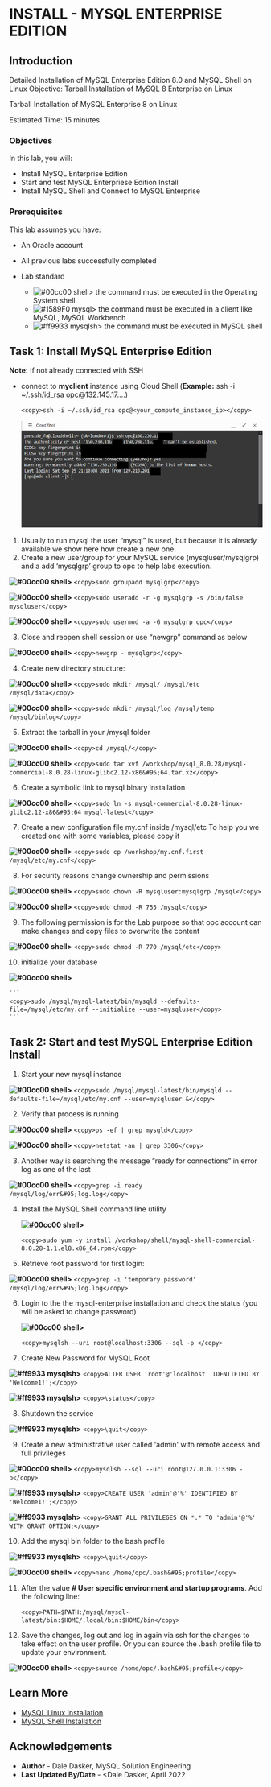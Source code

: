 # INSTALL - MYSQL ENTERPRISE EDITION

## Introduction

Detailed Installation of MySQL Enterprise Edition 8.0 and MySQL Shell on Linux
Objective: Tarball Installation of MySQL 8 Enterprise on Linux


Tarball Installation of MySQL Enterprise 8 on Linux

Estimated Time: 15 minutes

### Objectives

In this lab, you will:
* Install MySQL Enterprise Edition
* Start and test MySQL Enterpriese Edition Install
* Install MySQL Shell and Connect to MySQL Enterprise 


### Prerequisites

This lab assumes you have:
* An Oracle account
* All previous labs successfully completed

* Lab standard  
    - ![#00cc00](https://via.placeholder.com/15/00cc00/000000?text=+) shell> the command must be executed in the Operating System shell
    - ![#1589F0](https://via.placeholder.com/15/1589F0/000000?text=+) mysql> the command must be executed in a client like MySQL, MySQL Workbench
    - ![#ff9933](https://via.placeholder.com/15/ff9933/000000?text=+) mysqlsh> the command must be executed in MySQL shell
    
## Task 1: Install MySQL Enterprise Edition

**Note:** If not already connected with SSH
- connect to **myclient** instance using Cloud Shell (**Example:** ssh -i ~/.ssh/id_rsa opc@132.145.17….)
    ```
    <copy>ssh -i ~/.ssh/id_rsa opc@<your_compute_instance_ip></copy>
    ```
    ![CONNECT](./images/06connect01-signin.png " ")


1. Usually to run mysql  the user “mysql” is used, but because it is already available we show here how create a new one.
2. Create a new user/group for your MySQL service (mysqluser/mysqlgrp) and a add ‘mysqlgrp’ group to opc to help labs execution. 

 **![#00cc00](https://via.placeholder.com/15/00cc00/000000?text=+) shell>** 
    ```
    <copy>sudo groupadd mysqlgrp</copy>
    ```
  
 **![#00cc00](https://via.placeholder.com/15/00cc00/000000?text=+) shell>** 
    ```
    <copy>sudo useradd -r -g mysqlgrp -s /bin/false mysqluser</copy>
    ```
  
 **![#00cc00](https://via.placeholder.com/15/00cc00/000000?text=+) shell>** 
    ```
    <copy>sudo usermod -a -G mysqlgrp opc</copy>
    ```

3. Close and reopen shell session or use “newgrp” command as below

 **![#00cc00](https://via.placeholder.com/15/00cc00/000000?text=+) shell>** 
    ```
    <copy>newgrp - mysqlgrp</copy>
    ```


4.	Create new directory structure:

 **![#00cc00](https://via.placeholder.com/15/00cc00/000000?text=+) shell>** 
    ```
    <copy>sudo mkdir /mysql/ /mysql/etc /mysql/data</copy>
    ```

 **![#00cc00](https://via.placeholder.com/15/00cc00/000000?text=+) shell>** 
    ```
    <copy>sudo mkdir /mysql/log /mysql/temp /mysql/binlog</copy>
    ```

5.	Extract the tarball in your /mysql folder

 **![#00cc00](https://via.placeholder.com/15/00cc00/000000?text=+) shell>** 
    ```
    <copy>cd /mysql/</copy>
    ```

 **![#00cc00](https://via.placeholder.com/15/00cc00/000000?text=+) shell>**
    ```
    <copy>sudo tar xvf /workshop/mysql_8.0.28/mysql-commercial-8.0.28-linux-glibc2.12-x86&#95;64.tar.xz</copy>
    ```

6.	Create a symbolic link to mysql binary installation

 **![#00cc00](https://via.placeholder.com/15/00cc00/000000?text=+) shell>** 
    ```
    <copy>sudo ln -s mysql-commercial-8.0.28-linux-glibc2.12-x86&#95;64 mysql-latest</copy>
    ```

7.	Create a new configuration file my.cnf inside /mysql/etc
To help you we created one with some variables, please copy it

 **![#00cc00](https://via.placeholder.com/15/00cc00/000000?text=+) shell>** 
    ```
    <copy>sudo cp /workshop/my.cnf.first /mysql/etc/my.cnf</copy>
    ```

8.	For security reasons change ownership and permissions

 **![#00cc00](https://via.placeholder.com/15/00cc00/000000?text=+) shell>** 
    ```
    <copy>sudo chown -R mysqluser:mysqlgrp /mysql</copy>
    ```

 **![#00cc00](https://via.placeholder.com/15/00cc00/000000?text=+) shell>** 
    ```
    <copy>sudo chmod -R 755 /mysql</copy>
    ```

9. The following permission is for the Lab purpose so that opc account can make changes and copy files to overwrite the content

 **![#00cc00](https://via.placeholder.com/15/00cc00/000000?text=+) shell>** 
    ```
    <copy>sudo chmod -R 770 /mysql/etc</copy>
    ```

10.	initialize your database

 **![#00cc00](https://via.placeholder.com/15/00cc00/000000?text=+) shell>**

    ```
    <copy>sudo /mysql/mysql-latest/bin/mysqld --defaults-file=/mysql/etc/my.cnf --initialize --user=mysqluser</copy>
    ```

## Task 2: Start and test MySQL Enterprise Edition Install

1.	Start your new mysql instance

  **![#00cc00](https://via.placeholder.com/15/00cc00/000000?text=+) shell>** 
    ```
    <copy>sudo /mysql/mysql-latest/bin/mysqld --defaults-file=/mysql/etc/my.cnf --user=mysqluser &</copy>
    ```

2.	Verify that process is running

  **![#00cc00](https://via.placeholder.com/15/00cc00/000000?text=+) shell>** 
    ```
    <copy>ps -ef | grep mysqld</copy>
    ```

  **![#00cc00](https://via.placeholder.com/15/00cc00/000000?text=+) shell>** 
    ```
    <copy>netstat -an | grep 3306</copy>
    ```


3.	Another way is searching the message “ready for connections” in error log as one of the last

  **![#00cc00](https://via.placeholder.com/15/00cc00/000000?text=+) shell>** 
    ```
    <copy>grep -i ready /mysql/log/err&#95;log.log</copy>
    ```

4. Install the MySQL Shell command line utility

    **![#00cc00](https://via.placeholder.com/15/00cc00/000000?text=+) shell>** 
     ```
    <copy>sudo yum -y install /workshop/shell/mysql-shell-commercial-8.0.28-1.1.el8.x86_64.rpm</copy>
    ```

5.	Retrieve root password for first login:

  **![#00cc00](https://via.placeholder.com/15/00cc00/000000?text=+) shell>** 
    ```
    <copy>grep -i 'temporary password' /mysql/log/err&#95;log.log</copy>
    ```

6. Login to the the mysql-enterprise installation and check the status (you will be asked to change password)

    **![#00cc00](https://via.placeholder.com/15/00cc00/000000?text=+) shell>** 
     ```
    <copy>mysqlsh --uri root@localhost:3306 --sql -p </copy>
    ```

7. Create New Password for MySQL Root

 **![#ff9933](https://via.placeholder.com/15/ff9933/000000?text=+) mysqlsh>**
    ```
    <copy>ALTER USER 'root'@'localhost' IDENTIFIED BY 'Welcome1!';</copy>
    ```

 **![#ff9933](https://via.placeholder.com/15/ff9933/000000?text=+) mysqlsh>**
    ```
    <copy>\status</copy>
    ```

8.	Shutdown the service

 **![#ff9933](https://via.placeholder.com/15/ff9933/000000?text=+) mysqlsh>**
    ```
    <copy>\quit</copy>
    ```


9.	Create a new administrative user called 'admin' with remote access and full privileges

 **![#00cc00](https://via.placeholder.com/15/00cc00/000000?text=+) shell>** 
    ```
    <copy>mysqlsh --sql --uri root@127.0.0.1:3306 -p</copy>
    ```

 **![#ff9933](https://via.placeholder.com/15/ff9933/000000?text=+) mysqlsh>**
    ```
    <copy>CREATE USER 'admin'@'%' IDENTIFIED BY 'Welcome1!';</copy>
    ```

 **![#ff9933](https://via.placeholder.com/15/ff9933/000000?text=+) mysqlsh>**
    ```
    <copy>GRANT ALL PRIVILEGES ON *.* TO 'admin'@'%' WITH GRANT OPTION;</copy>
    ```

10.	Add the mysql bin folder to the bash profile

 **![#ff9933](https://via.placeholder.com/15/ff9933/000000?text=+) mysqlsh>**
    ```
    <copy>\quit</copy>
    ```

 **![#00cc00](https://via.placeholder.com/15/00cc00/000000?text=+) shell>** 
    ```
    <copy>nano /home/opc/.bash&#95;profile</copy>
    ```

11. After the value  **# User specific environment and startup programs**. Add the following line:
    ```
    <copy>PATH=$PATH:/mysql/mysql-latest/bin:$HOME/.local/bin:$HOME/bin</copy>
    ```

12. Save the changes, log out and log in again via ssh for the changes to take effect on the user profile.  Or you can source the .bash profile file to update your environment.

 **![#00cc00](https://via.placeholder.com/15/00cc00/000000?text=+) shell>** 
    ```
   <copy>source /home/opc/.bash&#95;profile</copy>
    ```


## Learn More

* [MySQL Linux Installation](https://dev.mysql.com/doc/refman/8.0/en/binary-installation.html)
* [MySQL Shell Installation](https://dev.mysql.com/doc/mysql-shell/8.0/en/mysql-shell-install.html)

## Acknowledgements
* **Author** - Dale Dasker, MySQL Solution Engineering
* **Last Updated By/Date** - <Dale Dasker, April 2022
